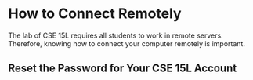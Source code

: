 # How to Connect Remotely
The lab of CSE 15L requires all students to work in remote servers. Therefore, knowing how to connect your computer remotely is important. 
## Reset the Password for Your CSE 15L Account

